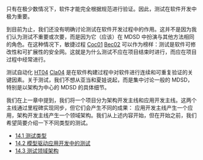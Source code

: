 只有在极少数情况下，软件才能完全根据规范进行验证。因此，测试在软件开发中极为重要。

到目前为止，我们还没有明确讨论测试在软件开发过程中的作用。这并不是因为我们认为测试不重要或次要，而是因为它（应该）在 MDSD 中扮演与其他方法相同的角色。在这种情况下，敏捷过程 [Coc01](../ref.md#coc01) [Bec02](../ref.md#bec02) 可以作为榜样：测试是软件可修改性和可扩展性的安全网。这就是为什么测试不应在项目结束时进行，而应在项目过程中经常进行。

测试自动化 [HT04](../ref.md#ht04) [Cla04](../ref.md#cla04) 是在软件构建过程中对软件进行连续和可重复验证的关键因素。关于测试，我们不想从亚当和夏娃说起，而是集中讨论一般的 MDSD，特别是以架构为中心的 MDSD 的具体细节。

我们在上一章中提到，我们将一个项目分为架构开发主线和应用开发主线。这两个主线通过里程碑实现同步，但它们会产生不同的成果： 应用开发主线产生一个应用，架构开发主线产生一个领域架构。我们从上述内容开始，但在开始之前，我们希望简要介绍一下不同类型的测试。

* [14.1 测试类型](1.md)
* [14.2 模型驱动应用开发中的测试](2.md)
* [14.3 测试领域架构](3.md)
